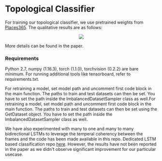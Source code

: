# Topological Classifier

For training our topological classifier, we use pretrained weights from [Places365](). The qualitative results are as follows:

<p align="center">
    <img src="./assets/results_topo_1.png" />
</p>

More details can be found in the paper.

### Requirements

Python 2.7, numpy (1.16.3), torch (1.1.0), torchvision (0.2.2) are bare minimum. For running additional tools like tensorboard, refer to requirements.txt. 

For retraining a model, set model path and uncomment first code block in the main function.
The paths to train and test datasets can then be set. You have to set the path inside the ImbalancedDatasetSampler class as well.For retraining a model, set model path and uncomment first code block in the main function. The paths to train and test datasets can then be set using the GetDataset object. You have to set the path inside the ImbalancedDatasetSampler class as well.


We have also experimented with many to one and many to many bidirectional LSTMs to leverage the temperal coherency between the frames and the code has been made available in this repo. Dedicated LSTM based classification repo [here](https://github.com/Shubodh/region-classification-cnn-lstm). However, the results have not been reported in the paper as we didn't observe significant improvement for our particular usecase.


